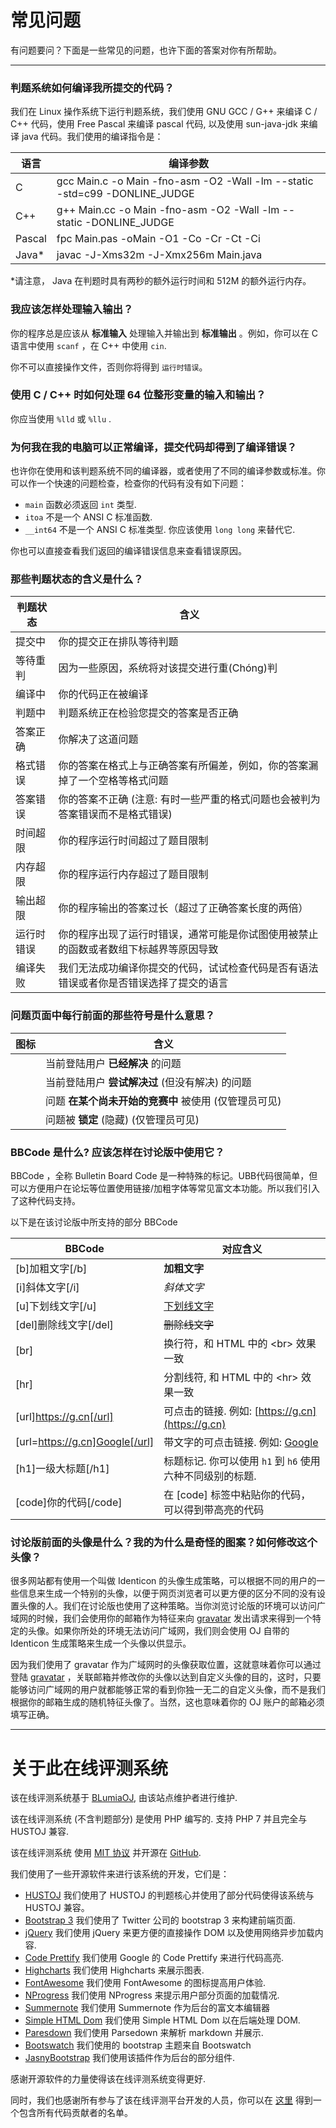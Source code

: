 # 常见问题

<!-- 您可以适当编辑该段文字以使得它与您 OJ 的实际情况对应 -->

有问题要问？下面是一些常见的问题，也许下面的答案对你有所帮助。

---------------------------------

### 判题系统如何编译我所提交的代码？

我们在 Linux 操作系统下运行判题系统，我们使用 GNU GCC / G++ 来编译 C / C++ 代码，使用 Free Pascal 来编译 pascal 代码, 以及使用 sun-java-jdk 来编译 java 代码。我们使用的编译指令是：

语言	                | 编译参数
------------------------|-----------------------------
C						| gcc Main.c -o Main -fno-asm -O2 -Wall -lm --static -std=c99 -DONLINE_JUDGE
C++						| g++ Main.cc -o Main -fno-asm -O2 -Wall -lm --static -DONLINE_JUDGE
Pascal					| fpc Main.pas -oMain -O1 -Co -Cr -Ct -Ci
Java*					| javac -J-Xms32m -J-Xmx256m Main.java

*请注意， Java 在判题时具有两秒的额外运行时间和 512M 的额外运行内存。

### 我应该怎样处理输入输出？

你的程序总是应该从 __标准输入__ 处理输入并输出到 __标准输出__ 。例如，你可以在 C 语言中使用 `scanf` ，在 C++ 中使用 `cin`.

你不可以直接操作文件，否则你将得到 `运行时错误`。

### 使用 C / C++ 时如何处理 64 位整形变量的输入和输出？

你应当使用 `%lld` 或 `%llu` .

### 为何我在我的电脑可以正常编译，提交代码却得到了编译错误？

也许你在使用和该判题系统不同的编译器，或者使用了不同的编译参数或标准。你可以作一个快速的问题检查，检查你的代码有没有如下问题：

 - `main` 函数必须返回 `int` 类型.
 - `itoa` 不是一个 ANSI C 标准函数.
 - `__int64` 不是一个 ANSI C 标准类型. 你应该使用 `long long` 来替代它.

你也可以直接查看我们返回的编译错误信息来查看错误原因。

### 那些判题状态的含义是什么？

判题状态		| 含义
----------------|----------
提交中			| 你的提交正在排队等待判题
等待重判		| 因为一些原因，系统将对该提交进行重(Chóng)判
编译中			| 你的代码正在被编译
判题中			| 判题系统正在检验您提交的答案是否正确
答案正确		| 你解决了这道问题
格式错误		| 你的答案在格式上与正确答案有所偏差，例如，你的答案漏掉了一个空格等格式问题
答案错误		| 你的答案不正确 (注意: 有时一些严重的格式问题也会被判为答案错误而不是格式错误)
时间超限		| 你的程序运行时间超过了题目限制
内存超限		| 你的程序运行内存超过了题目限制
输出超限		| 你的程序输出的答案过长（超过了正确答案长度的两倍）
运行时错误		| 你的程序出现了运行时错误，通常可能是你试图使用被禁止的函数或者数组下标越界等原因导致
编译失败		| 我们无法成功编译你提交的代码，试试检查代码是否有语法错误或者你是否错误选择了提交的语言

### 问题页面中每行前面的那些符号是什么意思？

图标                       | 含义 
---------------------------|-----------------------------
<i style='color: green;' class='fa fa-check'/> | 当前登陆用户 __已经解决__ 的问题
<i style='color: orange;' class='fa fa-dot-circle-o'/> | 当前登陆用户 __尝试解决过__ (但没有解决) 的问题
<i class='fa fa-clock-o'/> | 问题 __在某个尚未开始的竞赛中__ 被使用 (仅管理员可见)
<i class='fa fa-lock'/>    | 问题被 __锁定__ (隐藏) (仅管理员可见)

### BBCode 是什么? 应该怎样在讨论版中使用它？

BBCode ，全称 Bulletin Board Code 是一种特殊的标记。UBB代码很简单，但可以方便用户在论坛等位置使用链接/加粗字体等常见富文本功能。所以我们引入了这种代码支持。

以下是在该讨论版中所支持的部分 BBCode

BBCode                  | 对应含义
------------------------|-------------------
[b]加粗文字[/b]			| __加粗文字__
[i]斜体文字[/i]			| _斜体文字_
[u]下划线文字[/u]		| <u>下划线文字</u>
[del]删除线文字[/del]	| ~~删除线文字~~
[br]					| 换行符，和 HTML 中的 &lt;br&gt; 效果一致
[hr]					| 分割线符, 和 HTML 中的 &lt;hr&gt; 效果一致
[url]https://g.cn[/url] | 可点击的链接. 例如: [https://g.cn](https://g.cn)
[url=https://g.cn]Google[/url] | 带文字的可点击链接. 例如: [Google](https://g.cn)
[h1]一级大标题[/h1]		| 标题标记. 你可以使用 `h1` 到 `h6` 使用六种不同级别的标题.
[code]你的代码[/code]	| 在 [code] 标签中粘贴你的代码，可以得到带高亮的代码

### 讨论版前面的头像是什么？我的为什么是奇怪的图案？如何修改这个头像？

很多网站都有使用一个叫做 Identicon 的头像生成策略，可以根据不同的用户的一些信息来生成一个特别的头像，以便于网页浏览者可以更方便的区分不同的没有设置头像的人。我们在讨论版也使用了这种策略。当你浏览讨论版的环境可以访问广域网的时候，我们会使用你的邮箱作为特征来向 [gravatar](http://cn.gravatar.com/) 发出请求来得到一个特定的头像。如果你所处的环境无法访问广域网，我们则会使用 OJ 自带的 Identicon 生成策略来生成一个头像以供显示。

因为我们使用了 gravatar 作为广域网时的头像获取位置，这就意味着你可以通过登陆 [gravatar](http://cn.gravatar.com/) ，关联邮箱并修改你的头像以达到自定义头像的目的，这时，只要能够访问广域网的用户就都能够正常的看到你独一无二的自定义头像，而不是我们根据你的邮箱生成的随机特征头像了。当然，这也意味着你的 OJ 账户的邮箱必须填写正确。

---------------------------------

# 关于此在线评测系统

<!-- 如有需要，您可以根据实际情况编辑该段文字 -->

该在线评测系统基于 [BLumiaOJ](https://github.com/BLumia/BLumiaOJ/), 由该站点维护者进行维护.

该在线评测系统 (不含判题部分) 是使用 PHP 编写的. 支持 PHP 7 并且完全与 HUSTOJ 兼容.

该在线评测系统 使用 [MIT 协议](https://github.com/BLumia/BLumiaOJ/blob/master/LICENSE) 并开源在 [GitHub](https://github.com/BLumia/BLumiaOJ/).

我们使用了一些开源软件来进行该系统的开发，它们是：

 - [HUSTOJ](https://github.com/zhblue/hustoj) 我们使用了 HUSTOJ 的判题核心并使用了部分代码使得该系统与 HUSTOJ 兼容。
 - [Bootstrap 3](https://getbootstrap.com/) 我们使用了 Twitter 公司的 bootstrap 3 来构建前端页面.
 - [jQuery](https://jquery.com/) 我们使用 jQuery 来更方便的直接操作 DOM 以及使用网络异步加载内容.
 - [Code Prettify](https://github.com/google/code-prettify) 我们使用 Google 的 Code Prettify 来进行代码高亮.
 - [Highcharts](https://www.highcharts.com/) 我们使用 Highcharts 来展示图表.
 - [FontAwesome](http://fontawesome.io/) 我们使用 FontAwesome 的图标提高用户体验.
 - [NProgress](https://ricostacruz.com/nprogress/) 我们使用 NProgress 来提示用户部分页面的加载情况.
 - [Summernote](http://summernote.org/) 我们使用 Summernote 作为后台的富文本编辑器
 - [Simple HTML Dom](http://simplehtmldom.sourceforge.net/) 我们使用 Simple HTML Dom 以在后端处理 DOM.
 - [Paresdown](https://github.com/erusev/parsedown) 我们使用 Parsedown 来解析 markdown 并展示.
 - [Bootswatch](https://bootswatch.com/) 我们使用的 bootstrap 主题来自 Bootswatch
 - [JasnyBootstrap](http://www.jasny.net/bootstrap/) 我们使用该插件作为后台的部分组件.
 
感谢开源软件的力量使得该在线评测系统变得更好.

同时，我们也感谢所有参与了该在线评测平台开发的人员，你可以在 [这里](https://github.com/BLumia/BLumiaOJ/blob/master/AUTHORS) 得到一个包含所有代码贡献者的名单。
 
<script>
$("table").addClass("table table-hover");
</script>